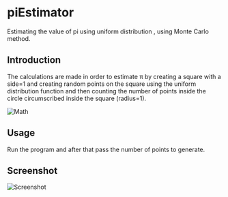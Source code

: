 # piEstimator

Estimating the value of pi using uniform distribution , using Monte Carlo method.

## Introduction

The calculations are made in order to estimate π by creating a square with a side=1 and creating random points on the square using the uniform distribution function and then counting the number of points inside the circle circumscribed inside the square (radius=1).

![Math](https://user-images.githubusercontent.com/24499930/72548656-6d182880-388f-11ea-98b5-f06bc6c86d27.png)
## Usage

Run the program and after that pass the number of points to generate.

## Screenshot
![Screenshot](https://user-images.githubusercontent.com/24499930/72558202-85457300-38a2-11ea-876c-105135dbce38.png)
